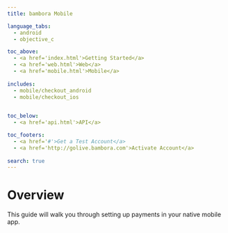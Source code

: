 ```yaml
---
title: bambora Mobile

language_tabs:
  - android
  - objective_c

toc_above:
  - <a href='index.html'>Getting Started</a>
  - <a href='web.html'>Web</a>
  - <a href='mobile.html'>Mobile</a>
  
includes:
  - mobile/checkout_android
  - mobile/checkout_ios

  
toc_below:
  - <a href='api.html'>API</a>

toc_footers:
  - <a href='#'>Get a Test Account</a>
  - <a href='http://golive.bambora.com'>Activate Account</a>
  
search: true
---
```

# Overview
This guide will walk you through setting up payments in your native mobile app.